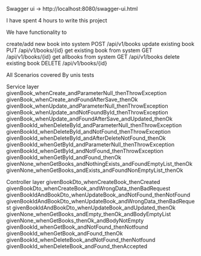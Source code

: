 Swagger ui -> http://localhost:8080/swagger-ui.html

I have spent 4 hours to write this project

We have functionality to 

create/add new book into system POST /api/v1/books
update existing book PUT /api/v1/books/{id}
get existing book from system GET /api/v1/books/{id}
get allbooks from system GET /api/v1/books
delete existing book DELETE /api/v1/books/{id}

All Scenarios covered By unis tests

Service layer
givenBook_whenCreate_andParameterNull_thenThrowException
givenBook_whenCreate_andFoundAfterSave_thenOk
givenBook_whenUpdate_andParameterNull_thenThrowException
givenBook_whenUpdate_andNotFoundById_thenThrowException
givenBook_whenUpdate_andFoundAfterSave_andUpdated_thenOk
givenBookId_whenDeleteById_andParameterNull_thenThrowException
givenBookId_whenDeleteById_andNotFound_thenThrowException
givenBookId_whenDeleteById_andAfterDeleteNotFound_thenOk
givenBookId_whenGetById_andParameterNull_thenThrowException
givenBookId_whenGetById_andNotFound_thenThrowException
givenBookId_whenGetById_andFound_thenOk
givenNone_whenGetBooks_andNothingExists_andFoundEmptyList_thenOk
givenNone_whenGetBooks_andExists_andFoundNonEmptyList_thenOk

Controller layer
givenBookDto_whenCreateBook_thenCreated
givenBookDto_whenCreateBook_andWrongData_thenBadRequest
givenBookIdAndBookDto_whenUpdateBook_andNotFound_thenNotFound
givenBookIdAndBookDto_whenUpdateBook_andWrongData_thenBadRequest
givenBookIdAndBookDto_whenUpdateBook_andUpdated_thenOk
givenNone_whenGetBooks_andEmpty_thenOk_andBodyEmptyList
givenNone_whenGetBooks_thenOk_andBodyNotEmpty
givenBookId_whenGetBook_andNotFound_thenNotfound
givenBookId_whenGetBook_andFound_thenOk
givenBookId_whenDeleteBook_andNotFound_thenNotfound
givenBookId_whenDeleteBook_andFound_thenAccepted